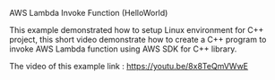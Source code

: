 AWS Lambda Invoke Function (HelloWorld)

This example demonstrated how to setup Linux environment for C++ project, this short video demonstrate how to create a C++ program 
to invoke AWS Lambda function using AWS SDK for C++ library.

The video of this example link : https://youtu.be/8x8TeQmVWwE
